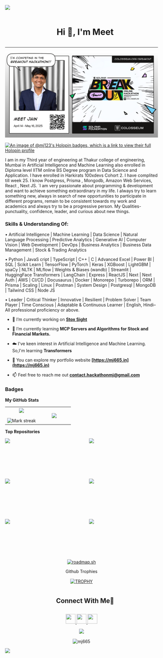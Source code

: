 <img height="15px" src="https://user-images.githubusercontent.com/73097560/115834477-dbab4500-a447-11eb-908a-139a6edaec5c.gif">

<div id="user-content-toc">
  <ul align="center">
    <summary><h1 style="display: inline-block">Hi 👋, I'm Meet</h1></summary>
  </ul>
</div>


<hr>


[![Break Out Hackathon Image](https://github.com/MJ665/MJ665/blob/main/new-breakout-mj665.png?raw=true)](https://holopin.io/@mj123)

[![An image of @mj123's Holopin badges, which is a link to view their full Holopin profile](https://holopin.me/mj123)](https://holopin.io/@mj123)

I am in my Third year of engineering at Thakur college of engineering, Mumbai in Artificial Intelligence and Machine Learning also enrolled in Diploma level IITM online BS Degree program in Data Science and Application. I have enrolled in Harkirats 100xdevs Cohort 2. I have complited till week 25. I know Postgress, Prisma , Mongodb, Amazon Web Services, React , Next JS. `I am very passionate about programming & development and want to achieve something extraordinary in my life. I always try to learn something new, always in search of new opportunities to participate in different programs, remain to be consistent towards my work and academics and always try to be a progressive person. My Qualities- punctuality, confidence, leader, and curious about new things.

### Skills & Understanding Of:

• Artificial Intelligence | Machine Learning | Data Science | Natural Language Processing | Predictive Analytics | Generative AI | Computer Vision | Web Development | DevOps | Business Analytics | Business Data Management | Stock & Trading Analytics

• Python | JavaS cript | TypeScript | C++ | C | Advanced Excel | Power BI | SQL | Scikit Learn | TensorFlow | PyTorch | Keras | XGBoost | LightGBM | spaCy | NLTK | MLflow | Weights & Biases (wandb) | Streamlit | HuggingFace Transformers | LangChain | Express | ReactJS | Next | Next Auth | AWS | CI/CD | Docusaurus | Docker | Monorepo | Turborepo | ORM | Prisma | Scaling | Linux | Postman | System Design | Postgresql | MongoDB | Tailwind CSS | Node JS

• Leader | Critical Thinker | Innovative | Resilient | Problem Solver | Team Player | Time Conscious | Adaptable & Continuous Learner | English, Hindi– All professional proficiency or above.

- 🔭 I’m currently working on **[Stox Sight](https://github.com/mj665/StoxSight)**

- 🌱 I’m currently learning **MCP Servers and Algorithms for Stock and Financial Markets.**

- ☁️ I've keen interest in Artificial Intelligence and Machine Learning. So,I'm learning **Transformers**

- 🔭 You can explore my portfolio website **[https://mj665.in](https://mj665.in)**

- 📫 Feel free to reach me out **[contact.hackathonmj@gmail.com](mailto:contact.hackathonmj@gmail.com)**

### Badges

<b>My GitHub Stats</b>

<p align="center">
<table align="center">
<tr border="none">
<td width="50%" align="center">
  
  <img  align="center"  src="https://github-readme-stats.vercel.app/api?username=mj665&theme=dark&show_icons=true&count_private=true" />
  <br></br>
  <img  title="🔥 Get streak stats for your profile at git.io/streak-stats" alt="Mark streak" src="https://github-readme-streak-stats.herokuapp.com/?user=mj665&theme=dark&hide_border=false" /> 
</td>

<td width="50%" align="center">

  <img  align="center"  src="https://github-readme-stats.anuraghazra1.vercel.app/api/top-langs/?username=mj665&theme=dark&hide_border=false&no-bg=true&no-frame=true&langs_count=7"/>
  
  </td>
</tr>

</table>

<!--
[![Meet's github activity graph](https://github-readme-activity-graph.vercel.app/graph?username=mj665&theme=react)](https://github.com/mj665/github-readme-activity-graph)
-->



<!--
<b>Top Repositories</b>

<div width="100%" align="center">

<a href="https://github.com/StoxSight" align="left"><img align="left" width="45%" src="https://github-readme-stats.vercel.app/api/pin/?username=Stats-For-My-Uni&repo=statsForMyUni&title_color=ec4899&text_color=3382ed&icon_color=6366f1&bg_color=0f172a&hide_border=true&locale=en" /></a>



<a href="https://github.com/MJ665/stox-sight-ml-service " align="right">
<img align="right" width="45%" src="https://github-readme-stats.vercel.app/api/pin/?username=mj665&repo=Cropify&title_color=ec4899&text_color=3382ed&icon_color=6366f1&bg_color=0f172a&hide_border=true&locale=en" /></a></div>

<br /><br /><br /> <br /><br /> <br /><br />



<a href="https://github.com/MJ665/MLP-Project-System-Threat-Forecaster" align="right">
<img align="right" width="45%" src="https://github-readme-stats.vercel.app/api/pin/?username=mj665&repo=Cropify&title_color=ec4899&text_color=3382ed&icon_color=6366f1&bg_color=0f172a&hide_border=true&locale=en" /></a></div>
 
<a href="https://github.com/MJ665/BDM-Project" align="right">
<img align="right" width="45%" src="https://github-readme-stats.vercel.app/api/pin/?username=mj665&repo=Cropify&title_color=ec4899&text_color=3382ed&icon_color=6366f1&bg_color=0f172a&hide_border=true&locale=en" /></a></div>
 
<br /><br /><br /> <br /><br /> <br /><br />



<a href="https://github.com/mj665/mj665.github.io" align="right"><img align="right" width="45%" src="https://github-readme-stats.vercel.app/api/pin/?username=mj665&repo=mj665.github.io&title_color=ec4899&text_color=3382ed&icon_color=6366f1&bg_color=0f172a&hide_border=true&locale=en" /></a></div>


<div width="100%" align="center">
<a href="https://github.com/tcet-opensource/documentation" align="left">
<img align="left" width="45%" src="https://github-readme-stats.vercel.app/api/pin/?username=tcet-opensource&repo=documentation&title_color=ec4899&text_color=3382ed&icon_color=6366f1&bg_color=0f172a&hide_border=true&locale=en" />
</a>

<br /><br /><br /> <br /><br /> <br /><br />
-->



<b>Top Repositories</b>

<div width="100%" align="center">

<!-- Stox Sight (Frontend / Main) -->
<a href="https://github.com/mj665/StoxSight" align="left">
  <img align="left" width="45%" src="https://github-readme-stats.vercel.app/api/pin/?username=mj665&repo=StoxSight&title_color=ec4899&text_color=3382ed&icon_color=6366f1&bg_color=0f172a&hide_border=true" />
</a>

<!-- ML Service -->
<a href="https://github.com/MJ665/stox-sight-ml-service" align="right">
  <img align="right" width="45%" src="https://github-readme-stats.vercel.app/api/pin/?username=MJ665&repo=stox-sight-ml-service&title_color=ec4899&text_color=3382ed&icon_color=6366f1&bg_color=0f172a&hide_border=true" />
</a>

<br /><br /><br /><br /><br /><br /><br />

<!-- MLP System Threat Forecaster -->
<a href="https://github.com/MJ665/MLP-Project-System-Threat-Forecaster" align="left">
  <img align="left" width="45%" src="https://github-readme-stats.vercel.app/api/pin/?username=MJ665&repo=MLP-Project-System-Threat-Forecaster&title_color=ec4899&text_color=3382ed&icon_color=6366f1&bg_color=0f172a&hide_border=true" />
</a>

<!-- BDM Project -->
<a href="https://github.com/MJ665/BDM-Project" align="right">
  <img align="right" width="45%" src="https://github-readme-stats.vercel.app/api/pin/?username=MJ665&repo=BDM-Project&title_color=ec4899&text_color=3382ed&icon_color=6366f1&bg_color=0f172a&hide_border=true" />
</a>

<br /><br /><br /><br /><br /><br /><br />

<!-- Personal Portfolio Website -->
<a href="https://github.com/MJ665/mj665.github.io" align="left">
  <img align="left" width="45%" src="https://github-readme-stats.vercel.app/api/pin/?username=MJ665&repo=mj665.github.io&title_color=ec4899&text_color=3382ed&icon_color=6366f1&bg_color=0f172a&hide_border=true" />
</a>

<!-- TCET Open Source Docs -->
<a href="https://github.com/tcet-opensource/documentation" align="right">
  <img align="right" width="45%" src="https://github-readme-stats.vercel.app/api/pin/?username=tcet-opensource&repo=documentation&title_color=ec4899&text_color=3382ed&icon_color=6366f1&bg_color=0f172a&hide_border=true" />
</a>

</div>

<br /><br /><br /><br /><br /><br /><br />


<div align="center">

[![roadmap.sh](https://api.roadmap.sh/v1-badge/wide/64d94615095da82caf8d4667?variant=dark&roadmaps=ai-data-scientist%2Cfull-stack%2Cjavascript%2Ctechnical-writer)](https://roadmap.sh)

</div>

<div align="center">
  <p>Github Trophies</p>
  <a href="https://github.com/ryo-ma/github-profile-trophy" title="Go to Source">
      <img align="center" width="84%" src="https://github-profile-trophy.vercel.app/?username=mj665&theme=radical&row=1&column=7&margin-h=15&margin-w=5&no-bg=true" alt="TROPHY" />
    </a>
</div>

<div id="user-content-toc">
  <ul align="center">
    <summary><h2 style="display: inline-block">Connect With Me🤝</h2></summary>
  </ul>
</div>

<p align="center">
<a href="https://discord.com/users/mj665" target="_blank" rel="noreferrer"> <picture> <source media="(prefers-color-scheme: light)" srcset="undefined" /> <source media="(prefers-color-scheme: light)" srcset="https://raw.githubusercontent.com/danielcranney/readme-generator/main/public/icons/socials/discord.svg" /> <img src="https://raw.githubusercontent.com/danielcranney/readme-generator/main/public/icons/socials/discord.svg" width="32" height="32" /> </picture> </a> <a href="https://www.github.com/mj665" target="_blank" rel="noreferrer"> <picture> <source media="(prefers-color-scheme: dark)" srcset="https://raw.githubusercontent.com/danielcranney/readme-generator/main/public/icons/socials/github-dark.svg" /> <source media="(prefers-color-scheme: light)" srcset="https://raw.githubusercontent.com/danielcranney/readme-generator/main/public/icons/socials/github.svg" /> <img src="https://raw.githubusercontent.com/danielcranney/readme-generator/main/public/icons/socials/github.svg" width="32" height="32" /> </picture> </a> <a href="https://www.x.com/MeetJain495531" target="_blank" rel="noreferrer"> <picture> <source media="(prefers-color-scheme: dark)" srcset="https://raw.githubusercontent.com/danielcranney/readme-generator/main/public/icons/socials/twitter-dark.svg" /> <source media="(prefers-color-scheme: light)" srcset="https://raw.githubusercontent.com/danielcranney/readme-generator/main/public/icons/socials/twitter.svg" /> <img src="https://raw.githubusercontent.com/danielcranney/readme-generator/main/public/icons/socials/twitter.svg" width="32" height="32" /> </picture> </a>
</p>

<div align="center">
  

  <a href="https://www.github.com/mj665" target="_blank" rel="noreferrer"><img
src="https://img.shields.io/github/followers/mj665?logo=github&style=for-the-badge&color=6366f1&labelColor=0f172a" /></a>
<p align="center"> <img src="https://komarev.com/ghpvc/?username=mj665&label=Profile%20views&color=0e75b6&style=flat" alt="mj665" /> </p>


</div>

<img height="20px" src="https://user-images.githubusercontent.com/73097560/115834477-dbab4500-a447-11eb-908a-139a6edaec5c.gif">

<!--
**MJ665/MJ665** is a ✨ _special_ ✨ repository because its `README.md` (this file) appears on your GitHub profile.

Here are some ideas to get you started:

- 🔭 I’m currently working on ...
- 🌱 I’m currently learning ...
- 👯 I’m looking to collaborate on ...
- 🤔 I’m looking for help with ...
- 💬 Ask me about ...
- 📫 How to reach me: ...
- 😄 Pronouns: ...
- ⚡ Fun fact: ...
-->

